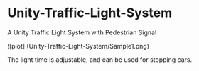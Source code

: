 # Unity-Traffic-Light-System
 A Unity Traffic Light System with Pedestrian Signal
 
 ![plot] (Unity-Traffic-Light-System/Sample1.png)

 The light time is adjustable, and can be used for stopping cars.
